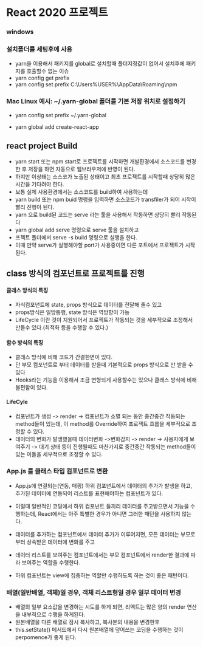 # React 2020 프로젝트

### windows

### 설치폴더를 세팅후에 사용

- yarn을 이용해서 패키지를 global로 설치할때 폴더지정값이 없어서 설치후에 패키지를 호출할수 없는 이슈
- yarn config get prefix
- yarn config set prefix C:\Users\%USER%\AppData\Roaming\npm

### Mac Linux 예시: ~/.yarn-global 폴더를 기본 저장 위치로 설정하기

- yarn config set prefix ~/.yarn-global

* yarn global add create-react-app

## react project Build

- yarn start 또는 npm start로 프로젝트를 시작하면 개발환경에서 소스코드를 변경한 후 저장을 하면 자동으로 웹브라우저에 반영이 된다.
- 하지만 이상태는 소스코가 노출된 상태이고 최초 프로젝트를 시작할때 상당히 많은 시간을 기다려야 한다.
- 보통 실제 사용환경에서는 소스코드를 build하여 사용하는데
- yarn build 또는 npm buid 명령을 입력하면 소스코드가 transfiler가 되어 시작이 빨리 진행이 된다.
- yarn 으로 build된 코드는 serve 라는 툴을 사용해서 작동하면 상당히 빨리 작동된다
- yarn global add serve 명령으로 serve 툴을 설치하고
- 프젝트 폴더에서 serve -s build 명령으로 실행을 한다.
- 이때 만약 serve가 실행해야할 port가 사용중이면 다른 포트에서 프로젝트가 시작된다.

## class 방식의 컴포넌트로 프로젝트를 진행

#### 클래스 방식의 특징

- 자식컴포넌트에 state, props 방식으로 데이터를 전달해 줄수 있고
- props방식은 일방통행, state 방식은 역방향이 가능
- LifeCycle 이란 것이 지원되어서 프로젝트가 작동되는 것을 세부적으로 조정해서 만들수 있다.(최적화 등을 수행할 수 있다.)

#### 함수 방식의 특징

- 클래스 방식에 비해 코드가 간결한면이 있다.
- 단 부모 컴포넌트로 부터 데이터를 받을때 기본적으로 props 방식으로 만 받을 수 있다
- Hooks라는 기능을 이용해서 조금 변형되게 사용할수는 있으나 클래스 방식에 비해 불편함이 있다.

#### LifeCyle

- 컴포넌트가 생성 -> render -> 컴포넌트가 소멸 되는 동안 중간중간 작동되는 method들이 있는데, 이 method를 Override하여 프로젝트 흐름을 세부적으로 조정할 수 있다.
- 데이터의 변화가 발생했을때 데이터변화 ->변화감지 -> render -> 사용자에게 보여주기 -> 대기 상태 등이 진행될때도 마찬가지로 중간중간 작동되는 method들이 있는 이들을 세부적으로 조정할 수 있다.

### App.js 를 클래스 타입 컴포넌트로 변환

- App.js에 연결되는(연동, 매핑) 하위 컴포넌트에서 데이터의 추가가 발생을 하고, 추가된 데이터에 연동되어 리스트를 표현해야하는 컴포넌트가 있다.
- 이럴때 일반적인 코딩에서 하위 컴포넌트 들끼리 데이터를 주고받으면서 기능을 수행하는데, React에서는 아주 특별한 경우가 아니면 그러한 패턴을 사용하지 않는다.

- 데이터를 추가하는 컴포넌트에서 데이터 추가가 이루어지면, 모든 데이터는 부모로부터 상속받은 데이터에 변화를 주고
- 데이터 리스트를 보여주는 컴포넌트에서는 부모 컴포넌트에서 render한 결과에 따라 보여주는 역할을 수행한다.

- 하위 컴포넌트는 view에 집중하는 역할만 수행하도록 하는 것이 좋은 패턴이다.

### 배열(일반배열, 객체)일 경우, 객체 리스트형일 경우 일부 데이터 변경

- 배열의 일부 요소값을 변경하는 시도를 하게 되면, 리엑트는 많은 양의 render 연산을 내부적으로 수행을 하게된다.
- 원본배열을 다른 배열로 잠시 복사하고, 복사본의 내용을 변경한후
- this.setState() 메서드에서 다시 원본배열에 덮어쓰는 코딩을 수행하는 것이 perpomence가 좋게 된다.
